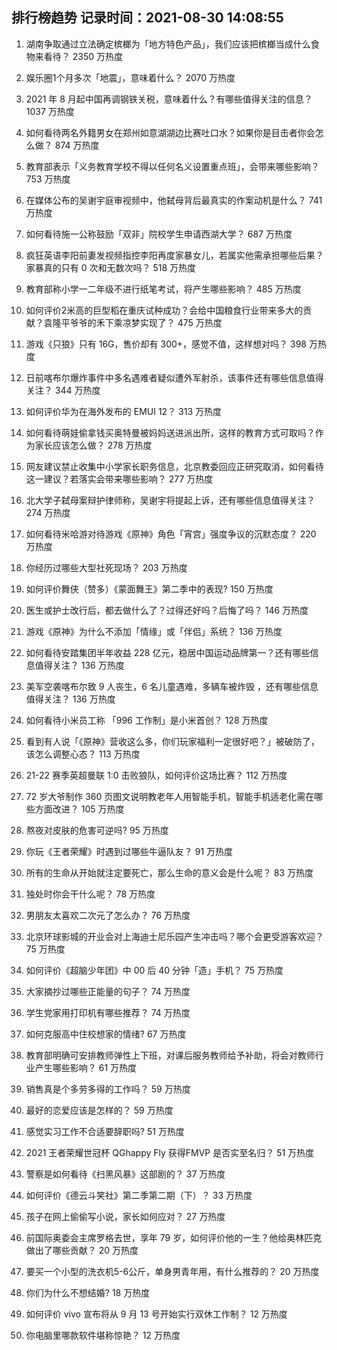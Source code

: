 
## 排行榜趋势 记录时间：2021-08-30 14:08:55
  
  1. 湖南争取通过立法确定槟榔为「地方特色产品」，我们应该把槟榔当成什么食物来看待？ 2350 万热度
    
  2. 娱乐圈1个月多次「地震」，意味着什么？ 2070 万热度
    
  3. 2021 年 8 月起中国再调钢铁关税，意味着什么？有哪些值得关注的信息？ 1037 万热度
    
  4. 如何看待两名外籍男女在郑州如意湖湖边比赛吐口水？如果你是目击者你会怎么做？ 874 万热度
    
  5. 教育部表示「义务教育学校不得以任何名义设置重点班」，会带来哪些影响？ 753 万热度
    
  6. 在媒体公布的吴谢宇庭审视频中，他弑母背后最真实的作案动机是什么？ 741 万热度
    
  7. 如何看待施一公称鼓励「双非」院校学生申请西湖大学？ 687 万热度
    
  8. 疯狂英语李阳前妻发视频指控李阳再度家暴女儿，若属实他需承担哪些后果？家暴真的只有 0 次和无数次吗？ 518 万热度
    
  9. 教育部称小学一二年级不进行纸笔考试，将产生哪些影响？ 485 万热度
    
  10. 如何评价2米高的巨型稻在重庆试种成功？会给中国粮食行业带来多大的贡献？袁隆平爷爷的禾下乘凉梦实现了？ 475 万热度
    
  11. 游戏《只狼》只有 16G，售价却有 300+，感觉不值，这样想对吗？ 398 万热度
    
  12. 日前喀布尔爆炸事件中多名遇难者疑似遭外军射杀，该事件还有哪些信息值得关注？ 344 万热度
    
  13. 如何评价华为在海外发布的 EMUI 12？ 313 万热度
    
  14. 如何看待萌娃偷拿钱买奥特曼被妈妈送进派出所，这样的教育方式可取吗？作为家长应该怎么做？ 278 万热度
    
  15. 网友建议禁止收集中小学家长职务信息，北京教委回应正研究取消，如何看待这一建议？若落实会带来哪些影响？ 277 万热度
    
  16. 北大学子弑母案辩护律师称，吴谢宇将提起上诉，还有哪些信息值得关注？ 274 万热度
    
  17. 如何看待米哈游对待游戏《原神》角色「宵宫」强度争议的沉默态度？ 220 万热度
    
  18. 你经历过哪些大型社死现场？ 203 万热度
    
  19. 如何评价舞侠（赞多）《蒙面舞王》第二季中的表现? 150 万热度
    
  20. 医生或护士改行后，都去做什么了？过得还好吗？后悔了吗？ 146 万热度
    
  21. 游戏《原神》为什么不添加「情缘」或「伴侣」系统？ 136 万热度
    
  22. 如何看待安踏集团半年收益 228 亿元，稳居中国运动品牌第一？还有哪些信息值得关注？ 136 万热度
    
  23. 美军空袭喀布尔致 9 人丧生，6 名儿童遇难，多辆车被炸毁 ，还有哪些信息值得关注？ 136 万热度
    
  24. 如何看待小米员工称 「996 工作制」是小米首创？ 128 万热度
    
  25. 看到有人说「《原神》营收这么多，你们玩家福利一定很好吧？」被破防了，该怎么调整心态？ 113 万热度
    
  26. 21-22 赛季英超曼联 1:0 击败狼队，如何评价这场比赛？ 112 万热度
    
  27. 72 岁大爷制作 360 页图文说明教老年人用智能手机，智能手机适老化需在哪些方面改进？ 105 万热度
    
  28. 熬夜对皮肤的危害可逆吗? 95 万热度
    
  29. 你玩《王者荣耀》时遇到过哪些牛逼队友？ 91 万热度
    
  30. 所有的生命从开始就注定要死亡，那么生命的意义会是什么呢？ 83 万热度
    
  31. 独处时你会干什么呢？ 78 万热度
    
  32. 男朋友太喜欢二次元了怎么办？ 76 万热度
    
  33. 北京环球影城的开业会对上海迪士尼乐园产生冲击吗？哪个会更受游客欢迎？ 75 万热度
    
  34. 如何评价《超脑少年团》中 00 后 40 分钟「造」手机？ 75 万热度
    
  35. 大家摘抄过哪些正能量的句子？ 74 万热度
    
  36. 学生党家用打印机有哪些推荐？ 74 万热度
    
  37. 如何克服高中住校想家的情绪? 67 万热度
    
  38. 教育部明确可安排教师弹性上下班，对课后服务教师给予补助，将会对教师行业产生哪些影响？ 61 万热度
    
  39. 销售真是个多劳多得的工作吗？ 59 万热度
    
  40. 最好的恋爱应该是怎样的？ 59 万热度
    
  41. 感觉实习工作不合适要辞职吗? 51 万热度
    
  42. 2021 王者荣耀世冠杯 QGhappy Fly 获得FMVP 是否实至名归？ 51 万热度
    
  43. 警察是如何看待《扫黑风暴》这部剧的？ 37 万热度
    
  44. 如何评价《德云斗笑社》第二季第二期（下）？ 33 万热度
    
  45. 孩子在网上偷偷写小说，家长如何应对？ 27 万热度
    
  46. 前国际奥委会主席罗格去世，享年 79 岁，如何评价他的一生？他给奥林匹克做出了哪些贡献？ 20 万热度
    
  47. 要买一个小型的洗衣机5-6公斤，单身男青年用，有什么推荐的？ 20 万热度
    
  48. 你们为什么不想结婚? 18 万热度
    
  49. 如何评价 vivo 宣布将从 9 月 13 号开始实行双休工作制？ 12 万热度
    
  50. 你电脑里哪款软件堪称惊艳？ 12 万热度
    